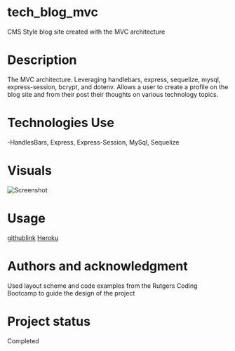 # tech_blog_mvc
CMS Style blog site created with the MVC architecture

# Description
The MVC architecture. Leveraging handlebars, express, sequelize, mysql, express-session, bcrypt, and dotenv. Allows a user to create a profile on the blog site and from their post their thoughts on various technology topics. 

# Technologies Use
-HandlesBars, Express, Express-Session, MySql, Sequelize

# Visuals
![Screenshot]()

# Usage
[githublink](https://github.com/sheehpat/tech_blog_mvc)
[Heroku](https://tech-blog-mvc-sheehan-9e6ee0903dab.herokuapp.com/)


# Authors and acknowledgment
Used layout scheme and code examples from the Rutgers Coding Bootcamp to guide the design of the project

# Project status
Completed